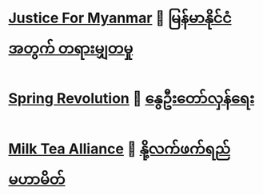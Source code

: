# [Justice For Myanmar](https://en.wikipedia.org/wiki/2021_Myanmar_coup_d%27%C3%A9tat) 🔴 [မြန်မာနိုင်ငံအတွက် တရားမျှတမှု](https://my.wikipedia.org/wiki/%E1%81%82%E1%81%80%E1%81%82%E1%81%81_%E1%80%99%E1%80%BC%E1%80%94%E1%80%BA%E1%80%99%E1%80%AC%E1%80%94%E1%80%AD%E1%80%AF%E1%80%84%E1%80%BA%E1%80%84%E1%80%B6%E1%80%85%E1%80%85%E1%80%BA%E1%80%A1%E1%80%AC%E1%80%8F%E1%80%AC%E1%80%9E%E1%80%AD%E1%80%99%E1%80%BA%E1%80%B8%E1%80%81%E1%80%B6%E1%80%9B%E1%80%81%E1%80%BC%E1%80%84%E1%80%BA%E1%80%B8)
# [Spring Revolution](https://en.wikipedia.org/wiki/2021_Myanmar_protests) 🌱 [နွေဦးတော်လှန်ရေး](https://my.wikipedia.org/wiki/%E1%81%82%E1%81%80%E1%81%82%E1%81%81_%E1%80%99%E1%80%BC%E1%80%94%E1%80%BA%E1%80%99%E1%80%AC%E1%80%94%E1%80%AD%E1%80%AF%E1%80%84%E1%80%BA%E1%80%84%E1%80%B6%E1%80%86%E1%80%94%E1%80%B9%E1%80%92%E1%80%95%E1%80%BC%E1%80%99%E1%80%BE%E1%80%AF%E1%80%99%E1%80%BB%E1%80%AC%E1%80%B8)
# [Milk Tea Alliance](https://en.wikipedia.org/wiki/Milk_Tea_Alliance) 🍵 [နို့လက်ဖက်ရည်မဟာမိတ်](https://en.wikipedia.org/wiki/Milk_Tea_Alliance)

